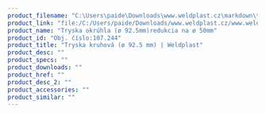 ```yaml
---
product_filename: "C:\Users\paide\Downloads\www.weldplast.cz\markdown\tryska-kruhova-o-925-mm.md"
product_link: "file:/C:/Users/paide/Downloads/www.weldplast.cz/www.weldplast.cz/sk/tryska-kruhova-o-925-mm"
product_name: "Tryska okrúhla (ø 92.5mm)redukcia na ø 50mm"
product_id: "Obj. číslo:107.244"
product_title: "Tryska kruhová (ø 92.5 mm) | Weldplast"
product_desc: ""
product_specs: ""
product_downloads: ""
product_href: ""
product_desc_2: ""
product_accessories: ""
product_similar: ""
---
```

